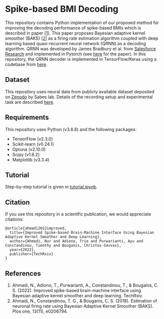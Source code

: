 # Spike-based BMI Decoding
This repository contains Python implementation of our proposed method for improving the decoding performance of spike-based BMIs which is described in paper [[1](https://doi.org/10.36227/techrxiv.12383600)]. This paper proposes Bayesian adaptive kernel smoother (BAKS) [[2](https://journals.plos.org/plosone/article?id=10.1371/journal.pone.0206794)] as a firing rate estimation algorithm coupled with deep learning based quasi-recurrent neural network (QRNN) as a decoding algorithm. QRNN was developed by James Bradbury et al. from [Salesforce Research](https://github.com/salesforce/pytorch-qrnn) and implemented in Pytorch (see [here](https://arxiv.org/abs/1611.01576) for the paper). In this repository, the QRNN decoder is implemented in TensorFlow/Keras using a codebase from [here](https://github.com/DingKe/nn_playground/blob/master/qrnn/qrnn.py).

## Dataset
This repository uses neural data from publicly available dataset deposited on [Zenodo](https://zenodo.org/record/3854034) by Sabes lab. Details of the
recording setup and experimental task are described [here](https://iopscience.iop.org/article/10.1088/1741-2552/aa9e95).

## Requirements
This repository uses Python (v3.8.8) and the following packages:
- TensorFlow (v2.3.0)
- Scikit-learn (v0.24.1)
- Optuna (v2.10.0)
- Scipy (v1.6.2)
- Matplotlib (v3.3.4)

## Tutorial
Step-by-step tutorial is given in [tutorial.ipynb](https://github.com/nurahmadi/spike_bmi/blob/main/tutorial.ipynb).

## Citation
If you use this repository in a scientific publication, we would appreciate citations:

```
@article{ahmadi2022improved,
  title={Improved Spike-based Brain-Machine Interface Using Bayesian Adaptive Kernel Smoother and Deep Learning},
  author={Ahmadi, Nur and Adiono, Trio and Purwarianti, Ayu and Constandinou, Timothy and Bouganis, Christos-Savvas},
  year={2022},
  publisher={TechRxiv}
}
```

## References
1. Ahmadi, N., Adiono, T., Purwarianti, A., Constandinou, T., & Bouganis, C. S. (2022). Improved spike-based brain-machine interface using Bayesian adaptive kernel smoother and deep learning. TechRxiv.
2. Ahmadi, N., Constandinou, T. G., & Bouganis, C. S. (2018). Estimation of neuronal firing rate using Bayesian Adaptive Kernel Smoother (BAKS). Plos one, 13(11), e0206794.
